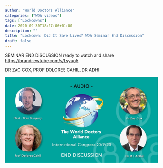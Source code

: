 ```yaml
---
author: "World Doctors Alliance"
categories: ["WDA videos"]
tags: ["Lockdowns"]
date: 2020-09-30T18:27:06+01:00
description: ""
title: "Lockdown: Did It Save Lives? WDA Seminar End Discussion"
draft: false
---
```


SEMINAR END DISCUSSION ready to watch and share https://brandnewtube.com/v/Lsyuo5 

DR ZAC COX, PROF DOLORES CAHIL, DR ADHI

![International Congress](ims/End-Discussion.jpeg)



